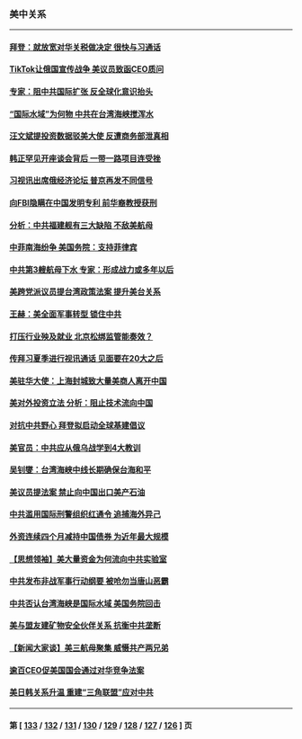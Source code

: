 ### 美中关系
---
#### [拜登：就放宽对华关税做决定 很快与习通话](../../pages/nf1412576/n13762428.md) 
#### [TikTok让俄国宣传战争 美议员致函CEO质问](../../pages/nf1412576/n13762112.md) 
#### [专家：阻中共国际扩张 反全球化意识抬头](../../pages/nf1412576/n13761868.md) 
#### [“国际水域”为何物 中共在台湾海峡搅浑水](../../pages/nf1412576/n13762058.md) 
#### [汪文斌提投资数据驳美大使 反遭商务部泄真相](../../pages/nf1412576/n13761701.md) 
#### [韩正罕见开座谈会背后 一带一路项目连受挫](../../pages/nf1412576/n13761858.md) 
#### [习视讯出席俄经济论坛 普京再发不同信号](../../pages/nf1412576/n13761933.md) 
#### [向FBI隐瞒在中国发明专利 前华裔教授获刑](../../pages/nf1412576/n13761839.md) 
#### [分析：中共福建舰有三大缺陷 不敌美航母](../../pages/nf1412576/n13761846.md) 
#### [中菲南海纷争 美国务院：支持菲律宾](../../pages/nf1412576/n13761795.md) 
#### [中共第3艘航母下水 专家：形成战力或多年以后](../../pages/nf1412576/n13761788.md) 
#### [美跨党派议员提台湾政策法案 提升美台关系](../../pages/nf1412576/n13761597.md) 
#### [王赫：美全面军事转型 锁住中共](../../pages/nf1412576/n13761307.md) 
#### [打压行业殃及就业 北京松绑监管能奏效？](../../pages/nf1412576/n13761130.md) 
#### [传拜习夏季进行视讯通话 见面要在20大之后](../../pages/nf1412576/n13761110.md) 
#### [美驻华大使：上海封城致大量美商人离开中国](../../pages/nf1412576/n13761148.md) 
#### [美对外投资立法 分析：阻止技术流向中国](../../pages/nf1412576/n13761103.md) 
#### [对抗中共野心 拜登拟启动全球基建倡议](../../pages/nf1412576/n13761108.md) 
#### [美官员：中共应从俄乌战学到4大教训](../../pages/nf1412576/n13760917.md) 
#### [吴钊燮：台湾海峡中线长期确保台海和平](../../pages/nf1412576/n13760922.md) 
#### [美议员提法案 禁止向中国出口美产石油](../../pages/nf1412576/n13760641.md) 
#### [中共滥用国际刑警组织红通令 追捕海外异己](../../pages/nf1412576/n13760626.md) 
#### [外资连续四个月减持中国债券 为近年最大规模](../../pages/nf1412576/n13760407.md) 
#### [【思想领袖】美大量资金为何流向中共实验室](../../pages/nf1412576/n13740268.md) 
#### [中共发布非战军事行动纲要 被呛勿当唐山恶霸](../../pages/nf1412576/n13760399.md) 
#### [中共否认台湾海峡是国际水域 美国务院回击](../../pages/nf1412576/n13760335.md) 
#### [美与盟友建矿物安全伙伴关系 抗衡中共垄断](../../pages/nf1412576/n13760282.md) 
#### [【新闻大家谈】美三航母聚集 威慑共产两兄弟](../../pages/nf1412576/n13759838.md) 
#### [逾百CEO促美国国会通过对华竞争法案](../../pages/nf1412576/n13760158.md) 
#### [美日韩关系升温 重建“三角联盟”应对中共](../../pages/nf1412576/n13760016.md) 

---
#### 第 [ [133](./133.md) / [132](./132.md) / [131](./131.md) / [130](./130.md) / [129](./129.md) / [128](./128.md) / [127](./127.md) / [126](./126.md) ] 页
